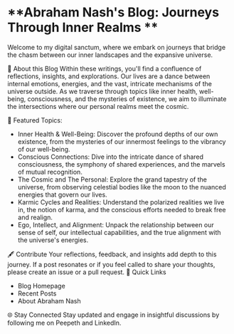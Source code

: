 # **Abraham Nash's Blog: Journeys Through Inner Realms **

Welcome to my digital sanctum, where we embark on journeys that bridge the chasm between our inner landscapes and the expansive universe.

🌌 About this Blog
Within these writings, you'll find a confluence of reflections, insights, and explorations. Our lives are a dance between internal emotions, energies, and the vast, intricate mechanisms of the universe outside. As we traverse through topics like inner health, well-being, consciousness, and the mysteries of existence, we aim to illuminate the intersections where our personal realms meet the cosmic.

🌠 Featured Topics:
* Inner Health & Well-Being: Discover the profound depths of our own existence, from the mysteries of our innermost feelings to the vibrancy of our well-being.
* Conscious Connections: Dive into the intricate dance of shared consciousness, the symphony of shared experiences, and the marvels of mutual recognition.
* The Cosmic and The Personal: Explore the grand tapestry of the universe, from observing celestial bodies like the moon to the nuanced energies that govern our lives.
* Karmic Cycles and Realities: Understand the polarized realities we live in, the notion of karma, and the conscious efforts needed to break free and realign.
* Ego, Intellect, and Alignment: Unpack the relationship between our sense of self, our intellectual capabilities, and the true alignment with the universe's energies.

🖋️ Contribute
Your reflections, feedback, and insights add depth to this journey. If a post resonates or if you feel called to share your thoughts, please create an issue or a pull request.
🔗 Quick Links
* Blog Homepage
* Recent Posts
* About Abraham Nash

🌐 Stay Connected
Stay updated and engage in insightful discussions by following me on Peepeth and LinkedIn.
